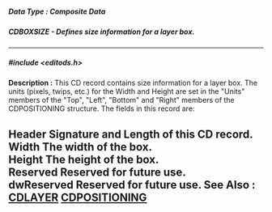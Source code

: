 ##### Data Type : Composite Data
##### CDBOXSIZE - Defines size information for a layer box. 
---
##### #include <editods.h>
**Description :**
This CD record contains size information for a layer box. The units (pixels, 
twips, etc.) for the Width and Height are set in the "Units" members of the 
"Top", "Left", "Bottom" and "Right" members of the CDPOSITIONING structure. The 
fields in this record are:

Header  Signature and Length of this CD record.
Width  The width of the box.   
Height  The height of the box.   
Reserved Reserved for future use.  
dwReserved Reserved for future use.
**See Also :**
[CDLAYER](D:/md_files/CDLAYER.md)
[CDPOSITIONING](D:/md_files/CDPOSITIONING.md)
---
